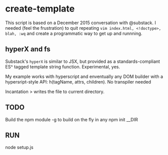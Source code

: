 # create-template

This script is based on a December 2015 conversation with @substack. I needed (feel the frustration) to quit repeating `vim index.html, <!doctype>, blah, :wq` and create a programmatic way to get up and runnning. 

## hyperX and fs

Substack's `hyperX` is similar to JSX, but provided as a standards-compliant ES^ tagged template string function. Experimental, yes.

My example works with hyperscript and enventually any DOM builder with a hypersript-style API: h(tagName, attrs, children). No transpiler needed

Incantation > writes the file to current directory. 

## TODO

Build the npm module -g to build on the fly in any npm init __DIR

## RUN

node setup.js

